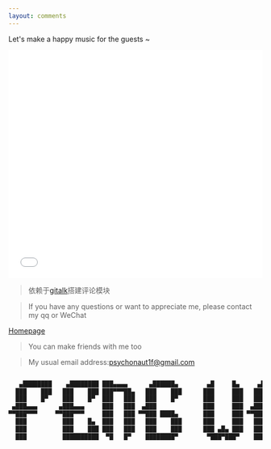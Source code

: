 ```yaml
---
layout: comments
---
```


Let's make a happy music for the guests ~

<iframe frameborder="0" border="1" 
            marginwidth="0" marginheight="0"
            width="100%" height="450" 
            src="//music.163.com/outchain/player?type=2&amp;id=2175282&amp;auto=1&amp;height=80">
    </iframe>

>依赖于[gitalk](https://github.com/gitalk/gitalk)搭建评论模块

>If you have any questions or want to appreciate me, please contact my qq or WeChat

[Homepage](https://fengwei2002.github.io/)

>You can make friends with me too

>My usual email address:psychonaut1f@gmail.com

```cpp

   ▄████████    ▄████████ ███▄▄▄▄      ▄██████▄        ▄█     █▄     ▄████████  ▄█  
  ███    ███   ███    ███ ███▀▀▀██▄   ███    ███      ███     ███   ███    ███ ███  
  ███    █▀    ███    █▀  ███   ███   ███    █▀       ███     ███   ███    █▀  ███▌ 
 ▄███▄▄▄      ▄███▄▄▄     ███   ███  ▄███             ███     ███  ▄███▄▄▄     ███▌ 
▀▀███▀▀▀     ▀▀███▀▀▀     ███   ███ ▀▀███ ████▄       ███     ███ ▀▀███▀▀▀     ███▌ 
  ███          ███    █▄  ███   ███   ███    ███      ███     ███   ███    █▄  ███  
  ███          ███    ███ ███   ███   ███    ███      ███ ▄█▄ ███   ███    ███ ███  
  ███          ██████████  ▀█   █▀    ████████▀        ▀███▀███▀    ██████████ █▀   
                                                                                                                          

```